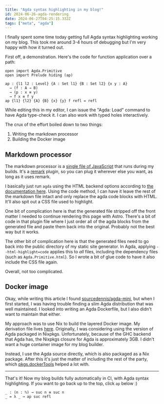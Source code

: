 ```yaml
---
title: "Agda syntax highlighting in my blog!"
id: 2024-06-26-agda-rendering
date: 2024-06-27T04:25:15.332Z
tags: ["meta", "agda"]
---
```


I finally spent some time today getting full Agda syntax highlighting working on my blog.
This took me around 3-4 hours of debugging but I'm very happy with how it turned out.

First off, a demonstration. Here's the code for function application over a path:

```
open import Agda.Primitive
open import Prelude hiding (ap)

ap : {l1 l2 : Level} {A : Set l1} {B : Set l2} {x y : A}
  → (f : A → B)
  → (p : x ≡ y)
  → f x ≡ f y
ap {l1} {l2} {A} {B} {x} {y} f refl = refl
```

While editing this in my editor, I can issue the "Agda: Load" command to have Agda type-check it.
I can also work with typed holes interactively.

The crux of the effort boiled down to two things:

1. Writing the markdown processor
2. Building the Docker image

## Markdown processor

The markdown processor is a [single file of JavaScript][plugin] that runs during my builds.
It's a [remark] plugin, so you can plug it wherever else you want, as long as it uses remark.

[plugin]: https://git.mzhang.io/michael/blog/src/commit/2b4ca03563286d21d0ba4004ac36e2e2e7a259ed/plugin/remark-agda.ts
[remark]: https://github.com/remarkjs/remark

I basically just run `agda` using the HTML backend options according to [the documentation here][1].
Using the code method, I can have it leave the rest of the markdown file intact and only replace the agda code blocks with HTML.
It'll also spit out a CSS file used to highlight.

[1]: https://agda.readthedocs.io/en/v2.6.4.3-r1/tools/generating-html.html

One bit of complication here is that the generated file stripped off the front matter I needed to continue rendering this page with Astro.
There's a bit of code in that plugin file where I just order all of the agda blocks from the generated file and paste them back into the original.
Probably not the best way but it works.

The other bit of complication here is that the generated files need to go back into the public directory of my static site generator.
In Agda, applying `--html-highlight=code` applies this to _all_ files, including the dependency files (such as `Agda.Primitive.html`).
So I wrote a bit of glue code to have it also include the CSS file again.

Overall, not too complicated.

## Docker image

Okay, while writing this article I found [sourcedennis/agda-mini][2], but when I first started, I was having trouble finding a slim Agda distribution that was well maintained.
I looked into writing an Agda Dockerfile, but I also didn't want to maintain that either.

[2]: https://github.com/sourcedennis/docker-agda-mini

My approach was to use Nix to build the layered Docker image.
My derivation file lives [here][3].
Originally, I was considering using the version of Agda packaged in Nixpkgs.
Unfortunately, because of the GHC backend that Agda has, the Nixpkgs closure for Agda is approximately 3GB.
I didn't want a huge container image for my blog builder.

[3]: https://git.mzhang.io/michael/blog/src/commit/2b4ca03563286d21d0ba4004ac36e2e2e7a259ed/nix/docker-builder.nix

Instead, I use the Agda source directly, which is also packaged as a Nix package.
After this it's just the matter of including the rest of the party, which [pkgs.dockerTools][4] helped a lot with.

[4]: https://ryantm.github.io/nixpkgs/builders/images/dockertools/

---

That's it! Now my blog builds fully automatically in CI, with Agda syntax highlighting.
If you want to go back up to the top, click `ap` below :\)

```
_ : (n : ℕ) → suc n ≡ suc n
_ = λ _ → ap suc refl
```
